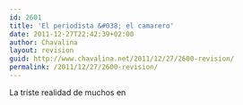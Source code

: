 ```yaml
---
id: 2601
title: 'El periodista &#038; el camarero'
date: 2011-12-27T22:42:39+02:00
author: Chavalina
layout: revision
guid: http://www.chavalina.net/2011/12/27/2600-revision/
permalink: /2011/12/27/2600-revision/
---
```

La triste realidad de muchos en